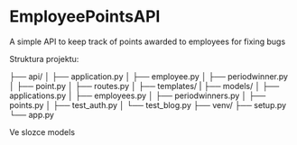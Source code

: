 # EmployeePointsAPI
A simple API to keep track of points awarded to employees for fixing bugs

Struktura projektu:

├── api/
│   ├── application.py
│   ├── employee.py
│   ├── periodwinner.py
│   ├── point.py
│   ├── routes.py
│   ├── templates/
|
├── models/
│   ├── applications.py
│   ├── employees.py
│   ├── periodwinners.py
│   ├── points.py
│   ├── test_auth.py
│   └── test_blog.py
├── venv/
├── setup.py
└── app.py

Ve slozce models
